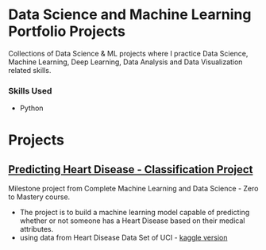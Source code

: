 # Data Science and Machine Learning Portfolio Projects
Collections of Data Science & ML projects where I practice Data Science, Machine Learning, Deep Learning, Data Analysis and Data Visualization related skills.

### Skills Used 
* Python

# Projects

## [Predicting Heart Disease - Classification Project](https://github.com/Jimmy90s/Data-Science-and-Machine-Learning-Portfolio-Projects/blob/main/Predicting%20Heart%20Disease%20-%20Classification%20Project/heart-disease-classification.ipynb)
Milestone project from Complete Machine Learning and Data Science - Zero to Mastery course.

  * The project is to build a machine learning model capable of predicting whether or not someone has a Heart Disease based on their medical attributes.
  * using data from Heart Disease Data Set of UCI - [kaggle version](https://www.kaggle.com/competitions/heart-disease-uci/data)
